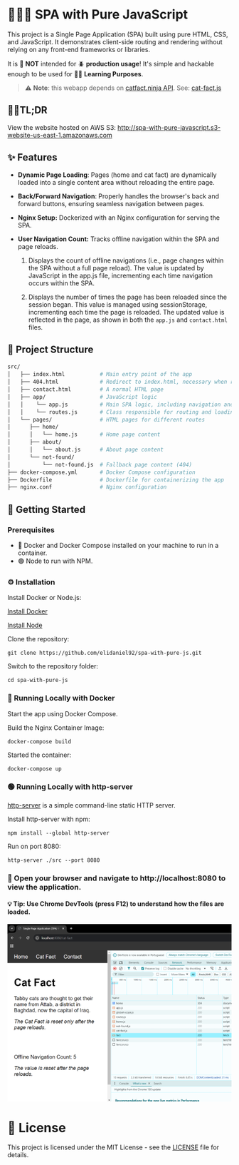 # 👨‍🎓📖 SPA with Pure JavaScript

This project is a Single Page Application (SPA) built using pure HTML, CSS, and JavaScript. It demonstrates client-side routing and rendering without relying on any front-end frameworks or libraries.

It is 🚫 **NOT** intended for 🪲 **production usage**! It's simple and hackable enough to be used for 👨‍🎓 **Learning Purposes**.

> ⚠️ **Note**: this webapp depends on [catfact.ninja API](https://catfact.ninja/). See: [cat-fact.js](src/pages/cat-fact/cat-fact.js#L7)

## 🏃‍♂️TL;DR

View the website hosted on AWS S3: http://spa-with-pure-javascript.s3-website-us-east-1.amazonaws.com

## ✨ Features

- **Dynamic Page Loading**: Pages (home and cat fact) are dynamically loaded into a single content area without reloading the entire page.
- **Back/Forward Navigation**: Properly handles the browser's back and forward buttons, ensuring seamless navigation between pages.
- **Nginx Setup:** Dockerized with an Nginx configuration for serving the SPA.
- **User Navigation Count:** Tracks offline navigation within the SPA and page reloads.

    1. Displays the count of offline navigations (i.e., page changes within the SPA without a full page reload). The value is updated by JavaScript in the app.js file, incrementing each time navigation occurs within the SPA.

    2. Displays the number of times the page has been reloaded since the session began. This value is managed using sessionStorage, incrementing each time the page is reloaded. The updated value is reflected in the page, as shown in both the `app.js` and `contact.html` files.

## 📁 Project Structure

```bash
src/
│   ├── index.html           # Main entry point of the app  
│   ├── 404.html             # Redirect to index.html, necessary when running with http-server (npm package)
│   ├── contact.html         # A normal HTML page
│   ├── app/                 # JavaScript logic
│   │    └── app.js          # Main SPA logic, including navigation and route handling
│   │    └── routes.js       # Class responsible for routing and loading page content
│   └── pages/               # HTML pages for different routes
│      ├── home/
│      │   └── home.js       # Home page content
│      ├── about/
│      │   └── about.js      # About page content
│      └── not-found/
│          └── not-found.js  # Fallback page content (404)
├── docker-compose.yml       # Docker Compose configuration
├── Dockerfile               # Dockerfile for containerizing the app
├── nginx.conf               # Nginx configuration
```

## 🚀 Getting Started

### Prerequisites

- 🐳 Docker and Docker Compose installed on your machine to run in a container.
- 🟢 Node to run with NPM.

### ⚙️ Installation

Install Docker or Node.js:

[Install Docker](https://www.docker.com/) 

[Install Node](https://nodejs.org/)

Clone the repository:

```
git clone https://github.com/elidaniel92/spa-with-pure-js.git
```

Switch to the repository folder:

```
cd spa-with-pure-js
```

### 🐳 Running Locally with Docker

Start the app using Docker Compose.

Build the Nginx Container Image:
```
docker-compose build
```

Started the container:
```
docker-compose up
```

### 🟢 Running Locally with http-server

[http-server](https://www.npmjs.com/package/http-server) is a simple command-line static HTTP server. 

Install http-server with npm:

```
npm install --global http-server
```

Run on port 8080:

```
http-server ./src --port 8080
```

### 🎉 Open your browser and navigate to http://localhost:8080 to view the application.

#### 💡 Tip: Use Chrome DevTools (press F12) to understand how the files are loaded.

![image](images/chrome-dev-tools.png "Chrome DevTools")


# 📜 License

This project is licensed under the MIT License - see the [LICENSE](./LICENSE) file for details.
